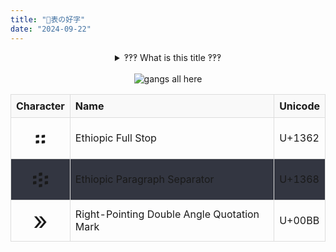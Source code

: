 ```yaml
---
title: "🏃表の好字"
date: "2024-09-22"
---
```


<center>
    <details>
        <summary>‽‽‽ What is this title ‽‽‽</summary>
        <h1>"Running List of Nice Characters"</h1>
        <br>
        <table>
            <tr>
                <th>Character</th>
                <th>Description</th>
                <th>Details</th>
            </tr>
            <tr>
                <td>🏃</td>
                <td>Runner Emoji</td>
                <td>
                    - Represents: "Running" or movement<br>
                    - Unicode: U+1F3C3<br>
                    - <a href="https://emojipedia.org/person-running/">More info on Emojipedia</a>
                </td>
            </tr>
            <tr>
                <td>表</td>
                <td>Chinese character</td>
                <td>
                    - Meaning: "List" or "table"<br>
                    - Pinyin: biǎo<br>
                    - <a href="https://en.wiktionary.org/wiki/%E8%A1%A8">Learn more about this character</a>
                </td>
            </tr>
            <tr>
                <td>の</td>
                <td>Japanese hiragana</td>
                <td>
                    - Function: Possessive particle, equivalent to "of"<br>
                    - Romanization: no<br>
                    - <a href="https://en.wikipedia.org/wiki/Hiragana">Read about similar characters</a>
                </td>
            </tr>
            <tr>
                <td>好</td>
                <td>Chinese character</td>
                <td>
                    - Meaning: "Nice" or "good"<br>
                    - Pinyin: hǎo<br>
                    - <a href="https://en.wiktionary.org/wiki/%E5%A5%BD">Explore this character's meanings</a>
                </td>
            </tr>
            <tr>
                <td>字</td>
                <td>Chinese character</td>
                <td>
                    - Meaning: "Characters" or "letters"<br>
                    - Pinyin: zì<br>
                    - <a href="https://en.wiktionary.org/wiki/%E5%AD%97">Learn more about this character</a>
                </td>
            </tr>
        </table>
    </details>
</center>

<br>

<center>
    <img src="/assets/images/gangsallhere.webp" alt="gangs all here" />
</center>

| Character | Name                                       | Unicode |
| :-------: | ------------------------------------------ | ------- |
|     ።     | Ethiopic Full Stop                         | U+1362  |
|     ፨     | Ethiopic Paragraph Separator               | U+1368  |
|     »     | Right-Pointing Double Angle Quotation Mark | U+00BB  |

<br>

<style>
table {
    width: 100%;
    border-collapse: collapse;
}
th, td {
    border: 1px solid #ddd;
    padding: 8px;
    text-align: left;
}
th {
    background-color: #f9f9f9;
}
td:first-child {
    font-size: 2.5em;
    text-align: center;
}
tr:nth-child(even) {
    background-color: #333641;
}
</style>
